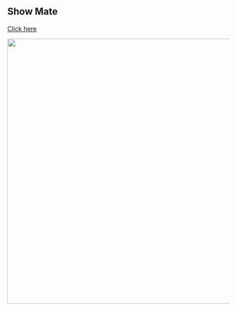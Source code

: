 <h2>Show Mate</h2>

[Click here](https://github.com/ShinYoonHa/CultureService/blob/master/ShowMate%20Description.pdf)


<img src="https://github.com/user-attachments/assets/16fbd446-b14e-4101-8fb7-cf174c154cc6" width=600>
